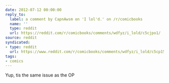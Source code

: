 ```yaml
---
date: 2012-07-12 00:00:00
reply_to:
  label: a comment by CapnAwsm on 'I lol'd.' on /r/comicbooks
  name: ''
  type: reddit
  url: https://reddit.com/r/comicbooks/comments/wdfyz/i_lold/c5cjpo1/
source: reddit
syndicated:
- type: reddit
  url: https://www.reddit.com/r/comicbooks/comments/wdfyz/i_lold/c5cp157/
tags:
- comics
---
```


Yup, tis the same issue as the OP